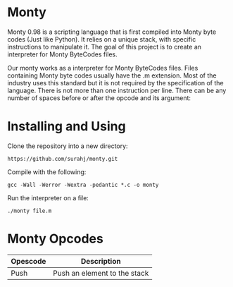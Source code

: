 # Monty 
Monty 0.98 is a scripting language that is first compiled into Monty byte codes (Just like Python). It relies on a unique stack, with specific instructions to manipulate it. The goal of this project is to create an interpreter for Monty ByteCodes files.

Our monty works as a interpreter for Monty ByteCodes files. Files containing Monty byte codes usually have the .m extension. Most of the industry uses this standard but it is not required by the specification of the language. There is not more than one instruction per line. There can be any number of spaces before or after the opcode and its argument:
#  Installing and Using
Clone the repository into a new directory:

``` https://github.com/surahj/monty.git ```

Compile with the following:

``` gcc -Wall -Werror -Wextra -pedantic *.c -o monty ```

Run the interpreter on a file:

``` ./monty file.m ```

# Monty Opcodes
| Opescode | Description |
| -------- | ----------- |
| Push | Push an element to the stack |
